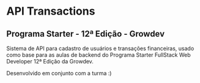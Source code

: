 # API Transactions

## Programa Starter - 12ª Edição - Growdev

Sistema de API para cadastro de usuários e transações financeiras, usado como base para as aulas de backend do Programa Starter FullStack Web Developer 12ª Edição da Growdev.

Desenvolvido em conjunto com a turma :)
